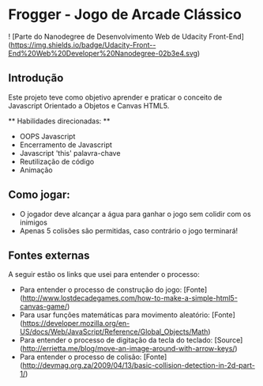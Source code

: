 # Frogger - Jogo de Arcade Clássico

! [Parte do Nanodegree de Desenvolvimento Web de Udacity Front-End] (https://img.shields.io/badge/Udacity-Front--End%20Web%20Developer%20Nanodegree-02b3e4.svg)

## Introdução

Este projeto teve como objetivo aprender e praticar o conceito de Javascript Orientado a Objetos e Canvas HTML5.

** Habilidades direcionadas: **
* OOPS Javascript
* Encerramento de Javascript
* Javascript 'this' palavra-chave
* Reutilização de código
* Animação

## Como jogar:
* O jogador deve alcançar a água para ganhar o jogo sem colidir com os inimigos
* Apenas 5 colisões são permitidas, caso contrário o jogo terminará!

## Fontes externas

A seguir estão os links que usei para entender o processo:

* Para entender o processo de construção do jogo: [Fonte] (http://www.lostdecadegames.com/how-to-make-a-simple-html5-canvas-game/)
* Para usar funções matemáticas para movimento aleatório: [Fonte] (https://developer.mozilla.org/en-US/docs/Web/JavaScript/Reference/Global_Objects/Math)
* Para entender o processo de digitação da tecla do teclado: [Source] (http://errietta.me/blog/move-an-image-around-with-arrow-keys/)
* Para entender o processo de colisão: [Fonte] (http://devmag.org.za/2009/04/13/basic-collision-detection-in-2d-part-1/)
